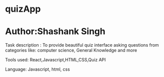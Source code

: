 # quizApp
# Author:Shashank Singh
Task description : To provide beautiful quiz interface asking questions from categories like: computer science, General Knowledge and more


Tools used: React,Javascript,HTML,CSS,Quiz API

Language: Javascript, html, css
